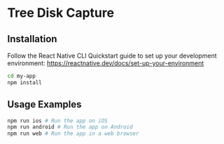 # Tree Disk Capture

## Installation
Follow the React Native CLI Quickstart guide to set up your development environment: https://reactnative.dev/docs/set-up-your-environment

```bash
cd my-app
npm install
```

## Usage Examples

```bash
npm run ios # Run the app on iOS
npm run android # Run the app on Android
npm run web # Run the app in a web browser
```
